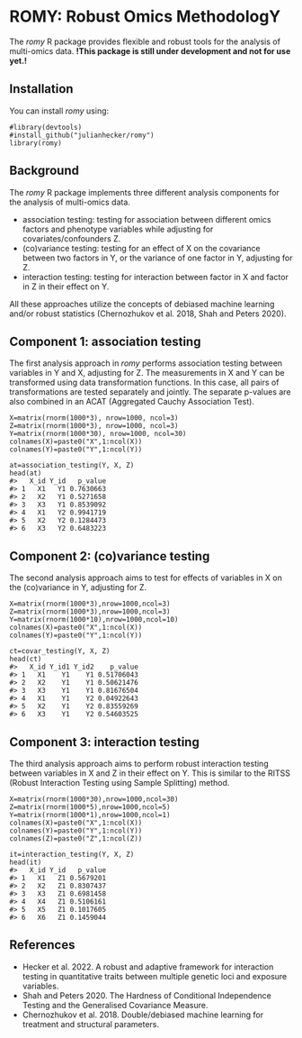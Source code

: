 
<!-- README.md is generated from README.Rmd. Please edit that file -->



# ROMY: Robust Omics MethodologY

<!-- badges: start -->
<!-- badges: end -->

The *romy* R package provides flexible and robust tools for the analysis of multi-omics data. **!This package is still under development and not for use yet.!**

## Installation

You can install *romy* using:

``` {.r}
#library(devtools)
#install_github("julianhecker/romy")
library(romy)
```

## Background

The *romy* R package implements three different analysis components for the analysis of multi-omics data.
- association testing: testing for association between different omics factors and phenotype variables while adjusting for covariates/confounders Z.
- (co)variance testing: testing for an effect of X on the covariance between two factors in Y, or the variance of one factor in Y, adjusting for Z.
- interaction testing: testing for interaction between factor in X and factor in Z in their effect on Y.

All these approaches utilize the concepts of debiased machine learning and/or robust statistics (Chernozhukov et al. 2018, Shah and Peters 2020).

## Component 1: association testing

The first analysis approach in *romy* performs association testing between variables in Y and X, adjusting for Z. The measurements in X and Y can be transformed using data transformation functions. In this case, all pairs of transformations are tested separately and jointly. The separate p-values are also combined in an ACAT (Aggregated Cauchy Association Test).

``` {.r}
X=matrix(rnorm(1000*3), nrow=1000, ncol=3)
Z=matrix(rnorm(1000*3), nrow=1000, ncol=3)
Y=matrix(rnorm(1000*30), nrow=1000, ncol=30)
colnames(X)=paste0("X",1:ncol(X))
colnames(Y)=paste0("Y",1:ncol(Y))

at=association_testing(Y, X, Z)
head(at)
#>   X_id Y_id   p_value
#> 1   X1   Y1 0.7630663
#> 2   X2   Y1 0.5271658
#> 3   X3   Y1 0.8539092
#> 4   X1   Y2 0.9941719
#> 5   X2   Y2 0.1284473
#> 6   X3   Y2 0.6483223
```

## Component 2: (co)variance testing

The second analysis approach aims to test for effects of variables in X on the (co)variance in Y, adjusting for Z.

``` {.r}
X=matrix(rnorm(1000*3),nrow=1000,ncol=3)
Z=matrix(rnorm(1000*3),nrow=1000,ncol=3)
Y=matrix(rnorm(1000*10),nrow=1000,ncol=10)
colnames(X)=paste0("X",1:ncol(X))
colnames(Y)=paste0("Y",1:ncol(Y))

ct=covar_testing(Y, X, Z)
head(ct)
#>   X_id Y_id1 Y_id2    p_value
#> 1   X1    Y1    Y1 0.51706043
#> 2   X2    Y1    Y1 0.50621476
#> 3   X3    Y1    Y1 0.81676504
#> 4   X1    Y1    Y2 0.04922643
#> 5   X2    Y1    Y2 0.83559269
#> 6   X3    Y1    Y2 0.54603525
```

## Component 3: interaction testing

The third analysis approach aims to perform robust interaction testing between variables in X and Z in their effect on Y. This is similar to the RITSS (Robust Interaction Testing using Sample Splitting) method.

``` {.r}
X=matrix(rnorm(1000*30),nrow=1000,ncol=30)
Z=matrix(rnorm(1000*5),nrow=1000,ncol=5)
Y=matrix(rnorm(1000*1),nrow=1000,ncol=1)
colnames(X)=paste0("X",1:ncol(X))
colnames(Y)=paste0("Y",1:ncol(Y))
colnames(Z)=paste0("Z",1:ncol(Z))

it=interaction_testing(Y, X, Z)
head(it)
#>   X_id Y_id   p_value
#> 1   X1   Z1 0.5679201
#> 2   X2   Z1 0.8307437
#> 3   X3   Z1 0.6981458
#> 4   X4   Z1 0.5106161
#> 5   X5   Z1 0.1017605
#> 6   X6   Z1 0.1459044
```

## References

-   Hecker et al. 2022. A robust and adaptive framework for interaction testing in quantitative traits between multiple genetic loci and exposure variables.
-   Shah and Peters 2020. The Hardness of Conditional Independence Testing and the Generalised Covariance Measure.
-   Chernozhukov et al. 2018. Double/debiased machine learning for treatment and structural parameters.
